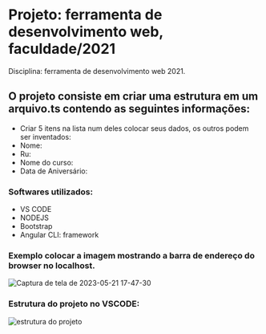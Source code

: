 # Projeto: ferramenta de desenvolvimento web, faculdade/2021
Disciplina: ferramenta de desenvolvimento web 2021.
 
## O projeto consiste em criar uma estrutura em um arquivo.ts contendo as seguintes informações:
- Criar 5 itens na lista num deles colocar seus dados, os outros podem ser inventados: 
- Nome:
- Ru:
- Nome do curso:
- Data de Aniversário:
### Softwares utilizados:
- VS CODE
- NODEJS
- Bootstrap
- Angular CLI: framework

### Exemplo colocar a imagem mostrando a barra de endereço do browser no localhost.
![Captura de tela de 2023-05-21 17-47-30](https://github.com/MiguelSilva07/trabalho-ferramenta-desenvolvimento-web/assets/132858476/32a848ac-ca39-4c4e-8c37-517d22982f5e)



### Estrutura do projeto no VSCODE:
![estrutura do projeto](https://github.com/MiguelSilva07/trabalho-ferramenta-desenvolvimento-web/assets/132858476/5615b229-443f-4fe1-9b25-fc805cfe6084)

